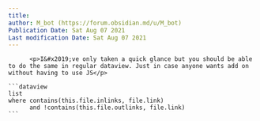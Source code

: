 ```yaml
---
title:
author: M_bot (https://forum.obsidian.md/u/M_bot)
Publication Date: Sat Aug 07 2021
Last modification Date: Sat Aug 07 2021
---
```



          <p>I&#x2019;ve only taken a quick glance but you should be able to do the same in regular dataview. Just in case anyone wants add on without having to use JS</p>
<pre><code class="lang-auto">```dataview
list
where contains(this.file.inlinks, file.link) 
      and !contains(this.file.outlinks, file.link)
```
</code></pre>
        